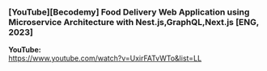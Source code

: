 ### [YouTube][Becodemy] Food Delivery Web Application using Microservice Architecture with Nest.js,GraphQL,Next.js [ENG, 2023]


**YouTube:**  
https://www.youtube.com/watch?v=UxirFATvWTo&list=LL
